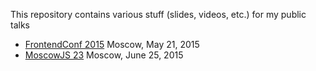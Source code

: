 This repository contains various stuff (slides, videos, etc.) for my public talks

- [FrontendConf 2015](FrontendConf2015/) Moscow, May 21, 2015
- [MoscowJS 23](MoscowJS/) Moscow, June 25, 2015